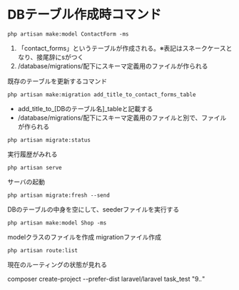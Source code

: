 

# DBテーブル作成時コマンド
```
php artisan make:model ContactForm -ms
```
1. 「contact_forms」というテーブルが作成される。※表記はスネークケースとなり、接尾辞にsがつく
2. /database/migrations/配下にスキーマ定義用のファイルが作られる

既存のテーブルを更新するコマンド
````
php artisan make:migration add_title_to_contact_forms_table
````
- add_title_to_[DBのテーブル名]_tableと記載する
- /database/migrations/配下にスキーマ定義用のファイルと別で、ファイルが作られる


````
php artisan migrate:status
````
実行履歴がみれる

````
php artisan serve
````
サーバの起動

````
php artisan migrate:fresh --send
````
DBのテーブルの中身を空にして、seederファイルを実行する
````
php artisan make:model Shop -ms
````
modelクラスのファイルを作成
migrationファイル作成
````
php artisan route:list
````
現在のルーティングの状態が見れる













composer create-project --prefer-dist laravel/laravel task_test "9.*.*"

